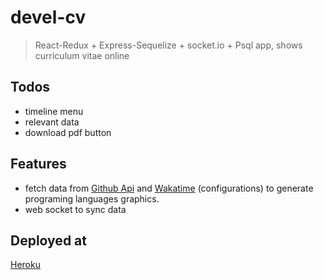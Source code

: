 # devel-cv
> React-Redux + Express-Sequelize + socket.io + Psql app, shows curriculum vitae online

## Todos

* timeline menu
* relevant data
* download pdf button

## Features

* fetch data from [Github Api](https://developer.github.com/v3/) and [Wakatime](https://wakatime.com/developers) (configurations) to generate programing languages graphics.
* web socket to sync data

## Deployed at
[Heroku](https://csi-cv.herokuapp.com)
